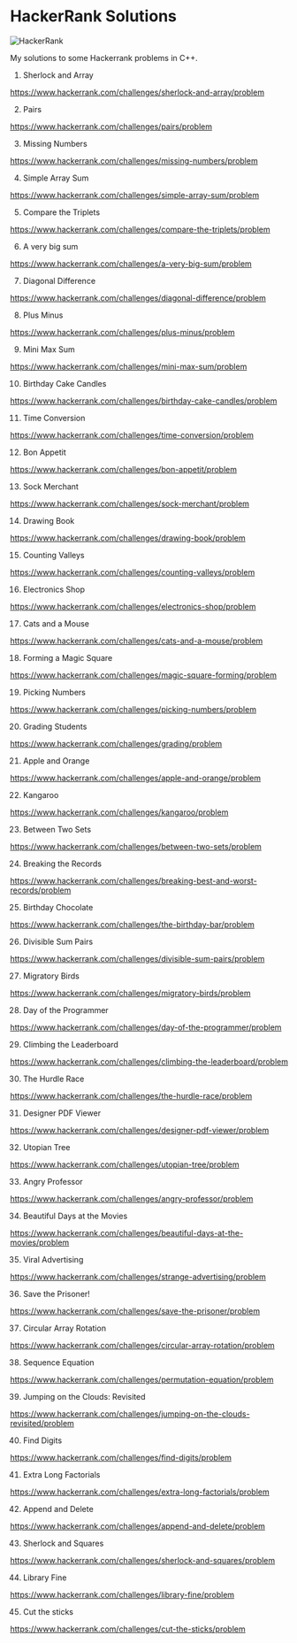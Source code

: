 # HackerRank Solutions

![HackerRank](https://www.hackerrank.com/wp-content/uploads/2018/08/hackerrank_logo.png)

My solutions to some Hackerrank problems in C++.

1. Sherlock and Array

https://www.hackerrank.com/challenges/sherlock-and-array/problem

2. Pairs

https://www.hackerrank.com/challenges/pairs/problem

3. Missing Numbers

https://www.hackerrank.com/challenges/missing-numbers/problem

4. Simple Array Sum

https://www.hackerrank.com/challenges/simple-array-sum/problem

5. Compare the Triplets

https://www.hackerrank.com/challenges/compare-the-triplets/problem

6. A very big sum

https://www.hackerrank.com/challenges/a-very-big-sum/problem

7. Diagonal Difference

https://www.hackerrank.com/challenges/diagonal-difference/problem

8. Plus Minus

https://www.hackerrank.com/challenges/plus-minus/problem

9. Mini Max Sum

https://www.hackerrank.com/challenges/mini-max-sum/problem

10. Birthday Cake Candles

https://www.hackerrank.com/challenges/birthday-cake-candles/problem

11. Time Conversion

https://www.hackerrank.com/challenges/time-conversion/problem

12. Bon Appetit

https://www.hackerrank.com/challenges/bon-appetit/problem

13. Sock Merchant

https://www.hackerrank.com/challenges/sock-merchant/problem

14. Drawing Book

https://www.hackerrank.com/challenges/drawing-book/problem

15. Counting Valleys

https://www.hackerrank.com/challenges/counting-valleys/problem

16. Electronics Shop

https://www.hackerrank.com/challenges/electronics-shop/problem

17. Cats and a Mouse

https://www.hackerrank.com/challenges/cats-and-a-mouse/problem

18. Forming a Magic Square

https://www.hackerrank.com/challenges/magic-square-forming/problem

19. Picking Numbers

https://www.hackerrank.com/challenges/picking-numbers/problem

20. Grading Students

https://www.hackerrank.com/challenges/grading/problem

21. Apple and Orange

https://www.hackerrank.com/challenges/apple-and-orange/problem

22. Kangaroo

https://www.hackerrank.com/challenges/kangaroo/problem

23. Between Two Sets

https://www.hackerrank.com/challenges/between-two-sets/problem

24. Breaking the Records

https://www.hackerrank.com/challenges/breaking-best-and-worst-records/problem

25. Birthday Chocolate

https://www.hackerrank.com/challenges/the-birthday-bar/problem

26. Divisible Sum Pairs

https://www.hackerrank.com/challenges/divisible-sum-pairs/problem

27. Migratory Birds

https://www.hackerrank.com/challenges/migratory-birds/problem

28. Day of the Programmer

https://www.hackerrank.com/challenges/day-of-the-programmer/problem

29. Climbing the Leaderboard

https://www.hackerrank.com/challenges/climbing-the-leaderboard/problem

30. The Hurdle Race

https://www.hackerrank.com/challenges/the-hurdle-race/problem

31. Designer PDF Viewer

https://www.hackerrank.com/challenges/designer-pdf-viewer/problem

32. Utopian Tree

https://www.hackerrank.com/challenges/utopian-tree/problem

33. Angry Professor

https://www.hackerrank.com/challenges/angry-professor/problem

34. Beautiful Days at the Movies

https://www.hackerrank.com/challenges/beautiful-days-at-the-movies/problem

35. Viral Advertising

https://www.hackerrank.com/challenges/strange-advertising/problem

36. Save the Prisoner!

https://www.hackerrank.com/challenges/save-the-prisoner/problem

37. Circular Array Rotation

https://www.hackerrank.com/challenges/circular-array-rotation/problem

38. Sequence Equation

https://www.hackerrank.com/challenges/permutation-equation/problem

39. Jumping on the Clouds: Revisited

https://www.hackerrank.com/challenges/jumping-on-the-clouds-revisited/problem

40. Find Digits

https://www.hackerrank.com/challenges/find-digits/problem

41. Extra Long Factorials

https://www.hackerrank.com/challenges/extra-long-factorials/problem

42. Append and Delete

https://www.hackerrank.com/challenges/append-and-delete/problem

43. Sherlock and Squares

https://www.hackerrank.com/challenges/sherlock-and-squares/problem

44. Library Fine

https://www.hackerrank.com/challenges/library-fine/problem

45. Cut the sticks

https://www.hackerrank.com/challenges/cut-the-sticks/problem
